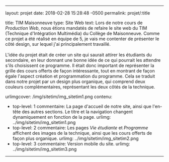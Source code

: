---

layout: projet
date: 2018-02-28 15:28:48 -0500
permalink: projet/:title

title: TIM Maisonneuve
type: Site Web
text: Lors de notre cours de <i>Production Web</i>, nous étions mandatés de refaire le site web du TIM (Technique d'Intégration Multimédia) du Collège de Maisonneuve. Comme ce projet a été réalisé en équipe de 5, je vais me contenter de présenter le côté design, sur lequel j'ai principalement travaillé. <br><br> L'idée du projet était de créer un site qui saurait attirer les étudiants du secondaire, en leur donnant une bonne idée de ce qui pourrait les attendre s'ils choisissent ce programme. Il était donc important de représenter la grille des cours offerts de façon intéressante, tout en montrant de façon égale l'aspect création et programmation du programme. Cela se traduit dans notre projet par un design plus organique, qui comprend deux couleurs complémentaires, représentant les deux côtés de la technique.

urlimgcover: /img/sitetim/img_sitetim1.png
contenu:
 - top-level: 1
   commentaire: La page d'accueil de notre site, ainsi que l'en-tête des autres sections. Le titre et la navigation changent dynamiquement en fonction de la page.
   urlimg: ../img/sitetim/img_sitetim1.png
 - top-level: 2
   commentaire: Les pages <i>Vie étudiante</i> et <i>Programme</i> affichent des images de la technique, ainsi que les cours offerts de façon plus organique.
   urlimg: ../img/sitetim/img_sitetim2.png
 - top-level: 3
   commentaire: Version mobile du site.
   urlimg: ../img/sitetim/img_sitetim3.png

---